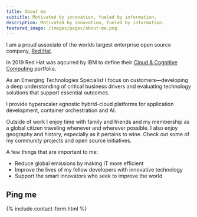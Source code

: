 ```yaml
---
title: About me
subtitle: Motivated by innovation, fueled by information. 
description: Motivated by innovation, fueled by information.
featured_image: /images/pages/about-me.png
---
```


I am a proud associate of the worlds largest enterprise open source company, [Red Hat](https://www.redhat.com). 

In 2019 Red Hat was aqcuired by IBM to define their [Cloud & Cognitive Computing](https://www.ibm.com/cloud/redhat) portfolio.

As an Emerging Technologies Specialist I focus on customers—developing a deep understanding of critical business drivers and evaluating technology solutions that support essential outcomes.

I provide hyperscaler egnostic hybrid-cloud platforms for application development, container orchestration and AI. 

Outside of work I enjoy time with family and friends and my membership as a global citizen traveling whenever and wherever possible. I also enjoy geography and history, especially as it pertains to wine. Check out some of my community projects and open source initiatives.

A few things that are important to me:

* Reduce global emissions by making IT more efficient
* Improve the lives of my fellow developers with innovative technology
* Support the smart innovators who seek to improve the world

## Ping me
{% include contact-form.html %}